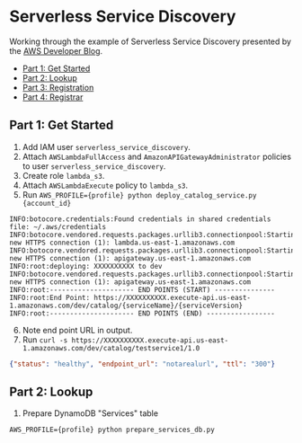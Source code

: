 # Serverless Service Discovery

Working through the example of Serverless Service Discovery
presented by the
[AWS Developer Blog](https://aws.amazon.com/blogs/developer/).

* [Part 1: Get Started](https://aws.amazon.com/blogs/developer/serverless-service-discovery-part-1-get-started/)
* [Part 2: Lookup](https://aws.amazon.com/blogs/developer/serverless-service-discovery-part-2-lookup/)
* [Part 3: Registration](https://aws.amazon.com/blogs/developer/serverless-service-discovery-part-3-registration/)
* [Part 4: Registrar](https://aws.amazon.com/blogs/developer/serverless-service-discovery-part-4-registrar/)


## Part 1: Get Started

1. Add IAM user `serverless_service_discovery`.
2. Attach `AWSLambdaFullAccess` and `AmazonAPIGatewayAdministrator` policies to user `serverless_service_discovery`.
3. Create role `lambda_s3`.
4. Attach `AWSLambdaExecute` policy to `lambda_s3`.
5. Run `AWS_PROFILE={profile} python deploy_catalog_service.py {account_id}`

```
INFO:botocore.credentials:Found credentials in shared credentials file: ~/.aws/credentials
INFO:botocore.vendored.requests.packages.urllib3.connectionpool:Starting new HTTPS connection (1): lambda.us-east-1.amazonaws.com
INFO:botocore.vendored.requests.packages.urllib3.connectionpool:Starting new HTTPS connection (1): apigateway.us-east-1.amazonaws.com
INFO:root:deploying: XXXXXXXXXX to dev
INFO:botocore.vendored.requests.packages.urllib3.connectionpool:Starting new HTTPS connection (1): apigateway.us-east-1.amazonaws.com
INFO:root:--------------------- END POINTS (START) ---------------
INFO:root:End Point: https://XXXXXXXXXX.execute-api.us-east-1.amazonaws.com/dev/catalog/{serviceName}/{serviceVersion}
INFO:root:--------------------- END POINTS (END) -----------------
```

6. Note end point URL in output.
7. Run `curl -s https://XXXXXXXXXX.execute-api.us-east-1.amazonaws.com/dev/catalog/testservice1/1.0`

```JSON
{"status": "healthy", "endpoint_url": "notarealurl", "ttl": "300"}
```


## Part 2: Lookup

1. Prepare DynamoDB "Services" table

```Shell
AWS_PROFILE={profile} python prepare_services_db.py
```
